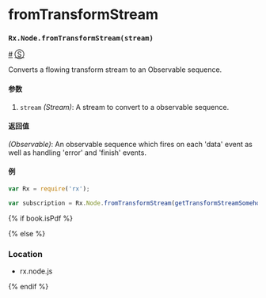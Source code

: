 # fromTransformStream

### <a id="rxnodefromtransformstreamstream"></a>`Rx.Node.fromTransformStream(stream)`
<a href="#rxnodefromtransformstreamstream">#</a> [&#x24C8;](https://github.com/Reactive-Extensions/RxJS/blob/master/rx.node.js#L141-L143 "View in source")

Converts a flowing transform stream to an Observable sequence.

#### 参数
1. `stream` *(Stream)*: A stream to convert to a observable sequence.

#### 返回值
*(Observable)*: An observable sequence which fires on each 'data' event as well as handling 'error' and 'finish' events.

#### 例
```js
var Rx = require('rx');

var subscription = Rx.Node.fromTransformStream(getTransformStreamSomehow());
```

{% if book.isPdf %}



{% else %}

### Location

- rx.node.js

{% endif %}